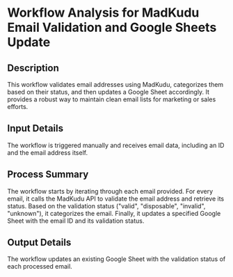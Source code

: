 # Workflow Analysis for MadKudu Email Validation and Google Sheets Update

## Description
This workflow validates email addresses using MadKudu, categorizes them based on their status, and then updates a Google Sheet accordingly. It provides a robust way to maintain clean email lists for marketing or sales efforts.

## Input Details
The workflow is triggered manually and receives email data, including an ID and the email address itself.

## Process Summary
The workflow starts by iterating through each email provided. For every email, it calls the MadKudu API to validate the email address and retrieve its status. Based on the validation status ("valid", "disposable", "invalid", "unknown"), it categorizes the email. Finally, it updates a specified Google Sheet with the email ID and its validation status.

## Output Details
The workflow updates an existing Google Sheet with the validation status of each processed email.
